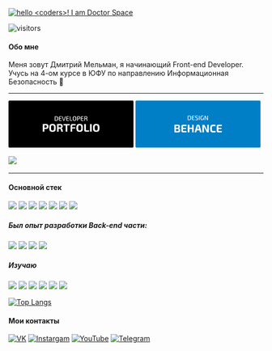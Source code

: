 [<img alt='hello <coders>! I am Doctor Space' target="_blank" src="https://github.com/DoctorSpace/DoctorSpace/blob/main/Hello.png"/>](https://github.com/DoctorSpace/)

![visitors](https://vbr.wocr.tk/badge?page_id=DoctorSpace.DoctorSpace&color=00cf00)


#### Обо мне

Меня зовут Дмитрий Мельман, я начинающий Front-end Developer. Учусь на 4-ом курсе в ЮФУ по направлению Информационная Безопасность 🏫

---

<a href='https://doctorspace.github.io/Portfolio/' target="_blank"> <img Width=49%; alt="PORTFOLIO" src="https://github.com/DoctorSpace/DoctorSpace/raw/main/PORTFOLIO-developer.svg"></a>
<a href='https://www.behance.net/1i_am_ds/' target="_blank"> <img Width=49%; alt="BEHANCE" src="https://github.com/DoctorSpace/DoctorSpace/raw/main/BEHANCE-designer.svg"></a>

<img src='https://img.shields.io/badge/Works%20in-VSCode & Figma-1f425f.svg'/>

---

#### Основной стек
<p>
 <img src="https://img.shields.io/badge/HTML5-191933?style=for-the-badge&logo=html5&logoColor=white"/>
 <img src="https://img.shields.io/badge/CSS3-191933?style=for-the-badge&logo=css3&logoColor=white"/>
 <img src="https://img.shields.io/badge/JavaScript-191933?style=for-the-badge&logo=JavaScript&logoColor=white"/>
 <img src="https://img.shields.io/badge/GIT-191933?style=for-the-badge&logo=git&logoColor=white"/>
 <img src="https://img.shields.io/badge/React-191933?style=for-the-badge&logo=react&logoColor=white"/>
 <img src="https://img.shields.io/badge/React_Router-191933?style=for-the-badge&logo=react-router&logoColor=white"/>
 <img src="https://img.shields.io/badge/styled--components-191933?style=for-the-badge&logo=styled-components&logoColor=white"/>
</p>

##### Был опыт разработки Back-end части:
<p>
 <img src="https://img.shields.io/badge/Node.js-191933?style=for-the-badge&logo=node.js&logoColor=white"/>
 <img src="https://img.shields.io/badge/Firebase-191933?style=for-the-badge&logo=Firebase&logoColor=white"/>
 <img src="https://img.shields.io/badge/MongoDB-191933?style=for-the-badge&logo=mongodb&logoColor=white"/>
 <img src="https://img.shields.io/badge/Express.js-191933?style=for-the-badge&logo=mongodb&logoColor=white"/>
</p>

##### Изучаю
<p>
 <img src="https://img.shields.io/badge/Redux-20232A?style=for-the-badge&logo=redux&logoColor=white"/>
 <img src="https://img.shields.io/badge/docker-%2320232A.svg?style=for-the-badge&logo=docker&logoColor=white"/>
 <img src="https://img.shields.io/badge/TypeScript-20232A?style=for-the-badge&logo=typescript&logoColor=white"/>
 <img src="https://img.shields.io/badge/PostgreSQL-20232A?style=for-the-badge&logo=postgresql&logoColor=white"/>
 <img src="https://img.shields.io/badge/Next.js-20232A?logo=nextdotjs&logoColor=fff&style=for-the-badge"/>
 <img src="https://img.shields.io/badge/Jest-20232A?style=for-the-badge&logo=Jest&logoColor=white"/>
</p>


<!-- ![Codewars](https://github.r2v.ch/codewars?user=DoctorSpace&name=true&theme=default&hide_clan=true) -->
[![Top Langs](https://github-readme-stats.vercel.app/api/top-langs/?username=DoctorSpace&layout=compact&theme=dark&bg_color=22272e)](https://github.com/anuraghazra/github-readme-stats)
<!-- ![](https://leetcard.jacoblin.cool/DoctorSpace?animation=true) -->

#### Мои контакты

[<img alt="VK" src="https://img.shields.io/badge/VK-%23007EC6.svg?&style=for-the-badge&logo=vk&logoColor=white" />](https://vk.com/1i_am_ds)
[<img alt="Instargam" src="https://img.shields.io/badge/Doctor.Space%20-%23007EC6.svg?&style=for-the-badge&logo=Instagram&logoColor=white"/>](https://www.instagram.com/doctor.space/)
[<img alt="YouTube" src="https://img.shields.io/badge/Doctor.Space%20-%23007EC6.svg?&style=for-the-badge&logo=YouTube&logoColor=white"/>](https://www.youtube.com/channel/UC2Kz_dPKuC3gzTQWJHJy5AA)
[<img alt="Telegram" src="https://img.shields.io/badge/@Doctor__space-007EC6?style=for-the-badge&logo=telegram&logoColor=white" />](https://t.me/Doctor_Space)
